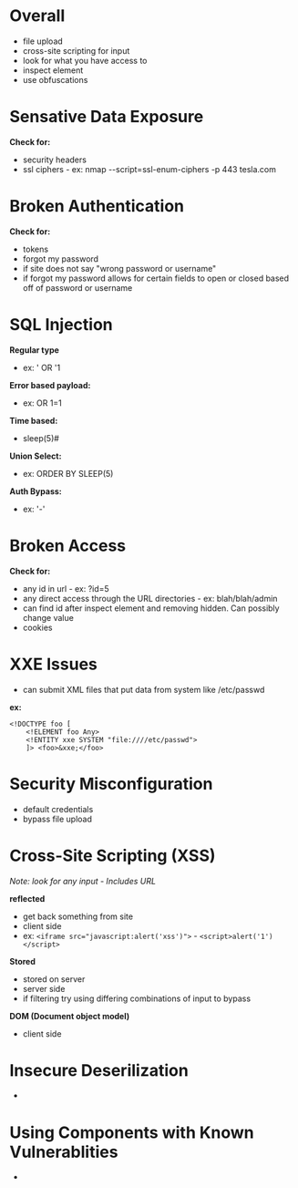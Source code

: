 # Overall

- file upload
- cross-site scripting for input
- look for what you have access to
- inspect element
- use obfuscations

# Sensative Data Exposure

**Check for:**
- security headers
- ssl ciphers - ex: nmap --script=ssl-enum-ciphers -p 443 tesla.com

# Broken Authentication

**Check for:**
- tokens
- forgot my password
- if site does not say "wrong password or username"
- if forgot my password allows for certain fields to open or closed based off of password or username

# SQL Injection

**Regular type**
- ex: ' OR '1

**Error based payload:**
- ex: OR 1=1

**Time based:**
- sleep(5)#

**Union Select:**
- ex: ORDER BY SLEEP(5)

**Auth Bypass:**
- ex: '-'


# Broken Access

**Check for:**
- any id in url - ex: ?id=5 
- any direct access through the URL directories - ex: blah/blah/admin
- can find id after inspect element and removing hidden. Can possibly change value
- cookies

# XXE Issues

- can submit XML files that put data from system like /etc/passwd

**ex:**

<?xml version="1.0" encoding="ISO-8859-I"?>
    <!DOCTYPE foo [
        <!ELEMENT foo Any>
        <!ENTITY xxe SYSTEM "file:////etc/passwd">
        ]> <foo>&xxe;</foo>

# Security Misconfiguration

- default credentials
- bypass file upload

# Cross-Site Scripting (XSS)

*Note: look for any input - Includes URL*

**reflected**
- get back something from site
- client side
- ex: `<iframe src="javascript:alert('xss')">` - `<script>alert('1')</script>`

**Stored**
- stored on server
- server side
- if filtering try using differing combinations of input to bypass

**DOM (Document object model)**
- client side

# Insecure Deserilization

- 

# Using Components with Known Vulnerablities

- 
